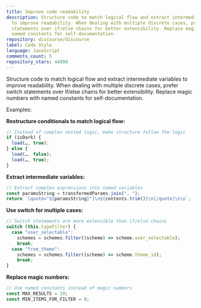 ```yaml
---
title: Improve code readability
description: Structure code to match logical flow and extract intermediate variables
  to improve readability. When dealing with multiple discrete cases, prefer switch
  statements over if/else chains for better extensibility. Replace magic numbers with
  named constants for self-documentation.
repository: discourse/discourse
label: Code Style
language: JavaScript
comments_count: 5
repository_stars: 44898
---
```


Structure code to match logical flow and extract intermediate variables to improve readability. When dealing with multiple discrete cases, prefer switch statements over if/else chains for better extensibility. Replace magic numbers with named constants for self-documentation.

Examples:

**Restructure conditionals to match logical flow:**
```js
// Instead of complex nested logic, make structure follow the logic
if (isDark) {
  load(…, true);
} else {
  load(…, false);
  load(…, true);
}
```

**Extract intermediate variables:**
```js
// Extract complex expressions into named variables
const paramsString = transformedParams.join(", ");
return `[quote="${paramsString}"]\n${contents.trim()}\n[/quote]\n\n`;
```

**Use switch for multiple cases:**
```js
// Switch statements are more extensible than if/else chains
switch (this.typeFilter) {
  case "user_selectable":
    schemes = schemes.filter((scheme) => scheme.user_selectable);
    break;
  case "from_theme":
    schemes = schemes.filter((scheme) => scheme.theme_id);
    break;
}
```

**Replace magic numbers:**
```js
// Use named constants instead of magic numbers
const MAX_RESULTS = 20;
const MIN_ITEMS_FOR_FILTER = 8;
```